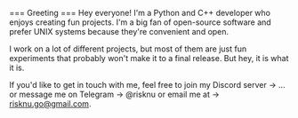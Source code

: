 === Greeting ===
Hey everyone! I'm a Python and C++ developer who enjoys creating fun projects. I'm a big fan of open-source software and prefer UNIX systems because they're convenient and open.

I work on a lot of different projects, but most of them are just fun experiments that probably won't make it to a final release. But hey, it is what it is.

If you'd like to get in touch with me, feel free to join my Discord server -> ... or message me on Telegram -> @risknu or email me at -> risknu.go@gmail.com.
